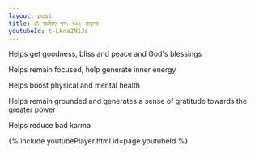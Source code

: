 ```yaml
---
layout: post
title: ॐ सर्वादए नमः १०८ टाइम्स
youtubeId: t-Lkna2N1Js
---
```

 
 
Helps get goodness, bliss and peace and God's blessings
 
Helps remain focused, help generate inner energy 
 
Helps boost physical and mental health 
 
Helps remain grounded and generates a sense of gratitude towards the greater power 
 
Helps reduce bad karma
 
 
 
 


{% include youtubePlayer.html id=page.youtubeId %}
 
 
